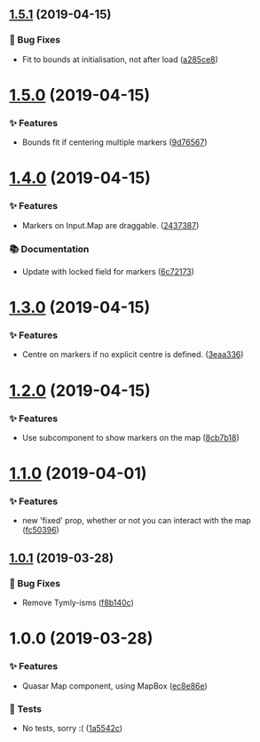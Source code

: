 ## [1.5.1](https://github.com/wmfs/quasar-map-mapbox/compare/v1.5.0...v1.5.1) (2019-04-15)


### 🐛 Bug Fixes

* Fit to bounds at initialisation, not after load ([a285ce8](https://github.com/wmfs/quasar-map-mapbox/commit/a285ce8))

# [1.5.0](https://github.com/wmfs/quasar-map-mapbox/compare/v1.4.0...v1.5.0) (2019-04-15)


### ✨ Features

* Bounds fit if centering multiple markers ([9d76567](https://github.com/wmfs/quasar-map-mapbox/commit/9d76567))

# [1.4.0](https://github.com/wmfs/quasar-map-mapbox/compare/v1.3.0...v1.4.0) (2019-04-15)


### ✨ Features

* Markers on Input.Map are draggable. ([2437387](https://github.com/wmfs/quasar-map-mapbox/commit/2437387))


### 📚 Documentation

* Update with locked field for markers ([6c72173](https://github.com/wmfs/quasar-map-mapbox/commit/6c72173))

# [1.3.0](https://github.com/wmfs/quasar-map-mapbox/compare/v1.2.0...v1.3.0) (2019-04-15)


### ✨ Features

* Centre on markers if no explicit centre is defined. ([3eaa336](https://github.com/wmfs/quasar-map-mapbox/commit/3eaa336))

# [1.2.0](https://github.com/wmfs/quasar-map-mapbox/compare/v1.1.0...v1.2.0) (2019-04-15)


### ✨ Features

* Use subcomponent to show markers on the map ([8cb7b18](https://github.com/wmfs/quasar-map-mapbox/commit/8cb7b18))

# [1.1.0](https://github.com/wmfs/quasar-map-mapbox/compare/v1.0.1...v1.1.0) (2019-04-01)


### ✨ Features

* new 'fixed' prop, whether or not you can interact with the map ([fc50396](https://github.com/wmfs/quasar-map-mapbox/commit/fc50396))

## [1.0.1](https://github.com/wmfs/quasar-map-mapbox/compare/v1.0.0...v1.0.1) (2019-03-28)


### 🐛 Bug Fixes

* Remove Tymly-isms ([f8b140c](https://github.com/wmfs/quasar-map-mapbox/commit/f8b140c))

# 1.0.0 (2019-03-28)


### ✨ Features

* Quasar Map component, using MapBox ([ec8e86e](https://github.com/wmfs/quasar-map-mapbox/commit/ec8e86e))


### 🚨 Tests

* No tests, sorry :( ([1a5542c](https://github.com/wmfs/quasar-map-mapbox/commit/1a5542c))
